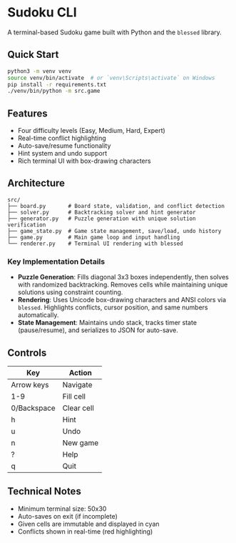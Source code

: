 # Sudoku CLI

A terminal-based Sudoku game built with Python and the `blessed` library.

## Quick Start

```bash
python3 -m venv venv
source venv/bin/activate  # or `venv\Scripts\activate` on Windows
pip install -r requirements.txt
./venv/bin/python -m src.game
```

## Features

- Four difficulty levels (Easy, Medium, Hard, Expert)
- Real-time conflict highlighting
- Auto-save/resume functionality
- Hint system and undo support
- Rich terminal UI with box-drawing characters

## Architecture

```
src/
├── board.py       # Board state, validation, and conflict detection
├── solver.py      # Backtracking solver and hint generator
├── generator.py   # Puzzle generation with unique solution verification
├── game_state.py  # Game state management, save/load, undo history
├── game.py        # Main game loop and input handling
└── renderer.py    # Terminal UI rendering with blessed
```

### Key Implementation Details

- **Puzzle Generation**: Fills diagonal 3x3 boxes independently, then solves with randomized backtracking. Removes cells while maintaining unique solutions using constraint counting.
- **Rendering**: Uses Unicode box-drawing characters and ANSI colors via `blessed`. Highlights conflicts, cursor position, and same numbers automatically.
- **State Management**: Maintains undo stack, tracks timer state (pause/resume), and serializes to JSON for auto-save.

## Controls

| Key | Action |
|-----|--------|
| Arrow keys | Navigate |
| 1-9 | Fill cell |
| 0/Backspace | Clear cell |
| h | Hint |
| u | Undo |
| n | New game |
| ? | Help |
| q | Quit |

## Technical Notes

- Minimum terminal size: 50x30
- Auto-saves on exit (if incomplete)
- Given cells are immutable and displayed in cyan
- Conflicts shown in real-time (red highlighting)
